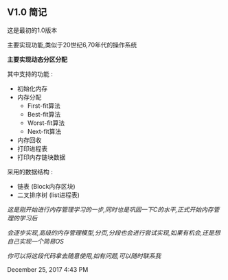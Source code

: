 ## V1.0 简记

这是最初的1.0版本

主要实现功能,类似于20世纪6,70年代的操作系统

**主要实现动态分区分配**

其中支持的功能 :

- 初始化内存
- 内存分配
	- First-fit算法
	- Best-fit算法
	- Worst-fit算法
	- Next-fit算法
- 内存回收
- 打印进程表
- 打印内存链块数据

采用的数据结构 :

- 链表 (Block内存区块)
- 二叉排序树 (list进程表)

*这是刚开始进行内存管理学习的一步,同时也是巩固一下C的水平,正式开始内存管理的学习后*

*会逐步实现,高级的内存管理模型,分页,分段也会进行尝试实现,如果有机会,还是想自己实现一个简易OS*

*你可以将这段代码拿去随意使用,如有问题,可以随时联系我*

December 25, 2017 4:43 PM